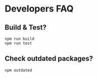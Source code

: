 # Developers FAQ

## Build & Test?

```shell
npm run build
npm run test
```

## Check outdated packages?

```shell
npm outdated
```
